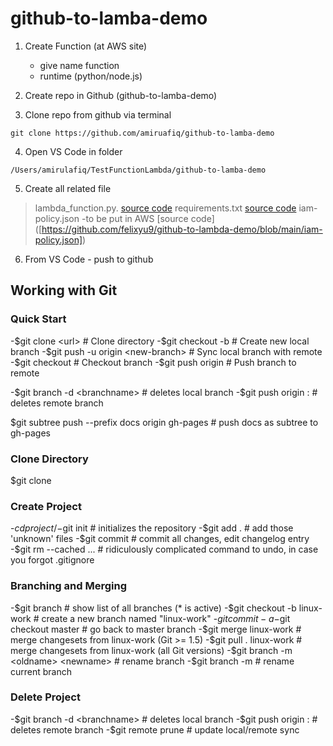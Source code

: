 # github-to-lamba-demo

1) Create Function (at AWS site)
    - give name function
    - runtime (python/node.js)
    
2) Create repo in Github (github-to-lamba-demo)
3) Clone repo from github via terminal
```
git clone https://github.com/amiruafiq/github-to-lamba-demo
```
4) Open VS Code in folder
```
/Users/amirulafiq/TestFunctionLambda/github-to-lamba-demo
```
5) Create all related file 
> lambda_function.py. [source code]([https://pages.github.com/](https://github.com/felixyu9/github-to-lambda-demo/blob/main/lambda_function.py))
> requirements.txt [source code]([https://github.com/felixyu9/github-to-lambda-demo/blob/main/requirements.txt])
> iam-policy.json -to be put in AWS [source code] ([https://github.com/felixyu9/github-to-lambda-demo/blob/main/iam-policy.json])


6) From VS Code - push to github
## Working with Git

### Quick Start
-$git clone <url> 					# Clone directory
-$git checkout -b <new-branch> 		# Create new local branch
-$git push -u origin <new-branch> 	# Sync local branch with remote
-$git checkout <branch> 				# Checkout branch
-$git push origin <branch> 			# Push branch to remote

-$git branch -d <branchname>   	# deletes local branch
-$git push origin :<branchname>	# deletes remote branch

$git subtree push --prefix docs origin gh-pages  # push docs as subtree to gh-pages



### Clone Directory
$git clone <url>



### Create Project
-$cd project/
-$git init                    # initializes the repository
-$git add .                   # add those 'unknown' files
-$git commit                  # commit all changes, edit changelog entry
-$git rm --cached <file>...   # ridiculously complicated command to undo, in case you forgot .gitignore



### Branching and Merging
-$git branch                          # show list of all branches (* is active)
-$git checkout -b linux-work          # create a new branch named "linux-work"
<make changes>
-$git commit -a
-$git checkout master                 # go back to master branch
-$git merge linux-work                # merge changesets from linux-work (Git >= 1.5)
-$git pull . linux-work               # merge changesets from linux-work (all Git versions)
-$git branch -m <oldname> <newname>   # rename branch
-$git branch -m <newname>             # rename current branch



### Delete Project
-$git branch -d <branchname>   	# deletes local branch
-$git push origin :<branchname>	# deletes remote branch
-$git remote prune <branchname>	# update local/remote sync
